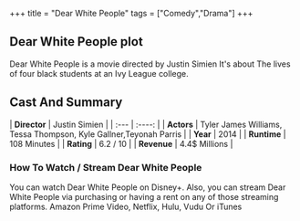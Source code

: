 +++
title = "Dear White People"
tags = ["Comedy","Drama"]
+++
## Dear White People plot
Dear White People is a movie directed by Justin Simien It's about The lives of four black students at an Ivy League college.
## Cast And Summary
| **Director**      | Justin Simien |
    | :---        |    :----:   |
    |  **Actors** | Tyler James Williams, Tessa Thompson, Kyle Gallner,Teyonah Parris |
    | **Year**   | 2014    |
    |  **Runtime** | 108 Minutes |
    |  **Rating** | 6.2 / 10 | 
    |  **Revenue** | 4.4$ Millions |
### How To Watch / Stream Dear White People
You can watch Dear White People on Disney+.
Also, you can stream Dear White People via purchasing or having a rent on any of those streaming platforms.
Amazon Prime Video, Netflix, Hulu, Vudu Or iTunes
